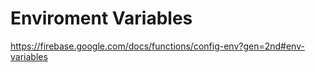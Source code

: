 
# Enviroment Variables
https://firebase.google.com/docs/functions/config-env?gen=2nd#env-variables

